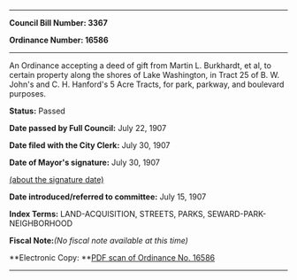 

********

**Council Bill Number: 3367**
   
**Ordinance Number: 16586**
********

 An Ordinance accepting a deed of gift from Martin L. Burkhardt, et al, to certain property along the shores of Lake Washington, in Tract 25 of B. W. John's and C. H. Hanford's 5 Acre Tracts, for park, parkway, and boulevard purposes.

**Status:** Passed
   
**Date passed by Full Council:** July 22, 1907
   
**Date filed with the City Clerk:** July 30, 1907
   
**Date of Mayor's signature:** July 30, 1907
   
[(about the signature date)](/~public/approvaldate.htm)
   
   
   
**Date introduced/referred to committee:** July 15, 1907
   
   
**Index Terms:** LAND-ACQUISITION, STREETS, PARKS, SEWARD-PARK-NEIGHBORHOOD

**Fiscal Note:**_(No fiscal note available at this time)_

**Electronic Copy: **[PDF scan of Ordinance No. 16586](/~archives/Ordinances/Ord_16586.pdf)

********

